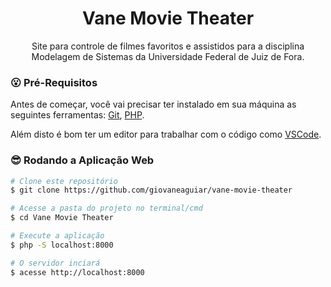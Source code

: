 <h1 align="center">Vane Movie Theater</h1>
<p align="center">Site para controle de filmes favoritos e assistidos para a disciplina Modelagem de Sistemas da Universidade Federal de Juiz de Fora.</p>

### :open_mouth: Pré-Requisitos

Antes de começar, você vai precisar ter instalado em sua máquina as seguintes ferramentas:
[Git](https://git-scm.com), [PHP](https://www.php.net/).

Além disto é bom ter um editor para trabalhar com o código como [VSCode](https://code.visualstudio.com/).

### :sunglasses: Rodando a Aplicação Web

```bash
# Clone este repositório
$ git clone https://github.com/giovaneaguiar/vane-movie-theater

# Acesse a pasta do projeto no terminal/cmd
$ cd Vane Movie Theater

# Execute a aplicação
$ php -S localhost:8000

# O servidor inciará
$ acesse http://localhost:8000

